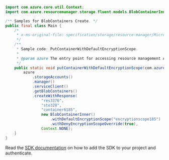```java
import com.azure.core.util.Context;
import com.azure.resourcemanager.storage.fluent.models.BlobContainerInner;

/** Samples for BlobContainers Create. */
public final class Main {
    /*
     * x-ms-original-file: specification/storage/resource-manager/Microsoft.Storage/stable/2021-08-01/examples/BlobContainersPutDefaultEncryptionScope.json
     */
    /**
     * Sample code: PutContainerWithDefaultEncryptionScope.
     *
     * @param azure The entry point for accessing resource management APIs in Azure.
     */
    public static void putContainerWithDefaultEncryptionScope(com.azure.resourcemanager.AzureResourceManager azure) {
        azure
            .storageAccounts()
            .manager()
            .serviceClient()
            .getBlobContainers()
            .createWithResponse(
                "res3376",
                "sto328",
                "container6185",
                new BlobContainerInner()
                    .withDefaultEncryptionScope("encryptionscope185")
                    .withDenyEncryptionScopeOverride(true),
                Context.NONE);
    }
}
```

Read the [SDK documentation](https://github.com/Azure/azure-sdk-for-java/blob/azure-resourcemanager_2.13.0/sdk/resourcemanager/azure-resourcemanager/README.md) on how to add the SDK to your project and authenticate.
